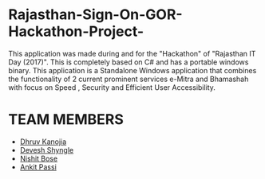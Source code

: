 # Rajasthan-Sign-On-GOR-Hackathon-Project-
This application was made during and for the "Hackathon" of "Rajasthan IT Day (2017)". This is completely based on C# and has a portable windows binary. This application is a Standalone Windows application that combines the functionality of 2 current prominent services e-Mitra and Bhamashah with focus on Speed , Security and Efficient User Accessibility.

# TEAM MEMBERS

* [Dhruv Kanojia](https://github.com/Xonshiz)
* [Devesh Shyngle](https://github.com/deveshyngle)
* [Nishit Bose](https://github.com/nishitbose)
* [Ankit Passi](https://github.com/ankitpassi141)
